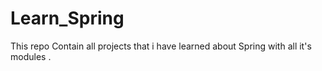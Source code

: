 # Learn_Spring
This repo Contain all projects that i have learned about Spring with all it's modules .
